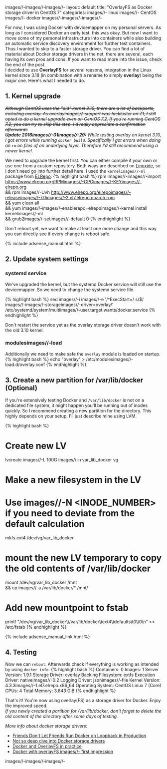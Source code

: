 images//-images//-images//-
layout: default
title: "OverlayFS as Docker storage driver in CentOS 7"
categories:
images//- linux
images//- CentOS
images//- docker
images//-images//-images//-

For now, I was using Docker with devicemapper on my personal servers. As long as I considered Docker an early test, this was okay. But now I want to move some of my personal infrastructure into containers while also building an automatic service discovery environment for further test containers. Thus I wanted to skip to a faster storage driver. You can find a lot of material about Docker storage drivers in the net, there are several, each having its own pros and cons. If you want to read more into the issue, check the end of the post.  
I decided to use **OverlayFS** for several reasons, integration in the Linux kernel since 3.18 (in combination with a rename to simply **overlay**) being the major one. Here's what I needed to do.
<!images//-images//-moreimages//-images//->

## 1. Kernel upgrade
<s><i>Although CentOS uses the "old" kernel 3.10, there are a lot of backports, including overlay. As overlayimages//-support was lackluster on 7.1, I still opted to do a kernel upgrade even on CentOS 7.2. If you're running CentOS 7.2, you can try to skip this step. I'd really appreciate a confirmation afterwards</i></s>  
***Update 2016images//-01images//-29:** While testing overlay on kernel 3.10, I got errors while running `docker build`. Specifically I got errors when doing an `rm` on files of an underlying layer. Therefore I'd still recommend using a newer kernel.*

We need to upgrade the kernel first. You can either compile it your own or use one from a custom repository. Both ways are described on [Linoxide](http://linoxide.com/linuximages//-howimages//-to/upgradeimages//-linuximages//-kernelimages//-stableimages//-3images//-18images//-4images//-centos/), so I don't need go into further detail here. I used the `kernelimages//-ml` package from [ELRepo](https://elrepo.org/tiki/tikiimages//-index.php):
{% highlight bash %}
rpm images//-images//-import https://www.elrepo.org/RPMimages//-GPGimages//-KEYimages//-elrepo.org \
&& rpm images//-Uvh http://www.elrepo.org/elrepoimages//-releaseimages//-7.0images//-2.el7.elrepo.noarch.rpm \
&& yum clean all \
&& yum images//-images//-enablerepo=elrepoimages//-kernel install kernelimages//-ml \
&& grub2images//-setimages//-default 0
{% endhighlight %}

Don't reboot yet, we want to make at least one more change and this way you can directly see if every change is reboot safe.

{% include adsense_manual.html %}

## 2. Update system settings

### systemd service
We've upgraded the kernel, but the systemd Docker service will still use the devicemapper. So we need to change the systemd service file.

{% highlight bash %}
sed images//-i images//-e '/^ExecStart=/ s/$/ images//-images//-storageimages//-driver=overlay/' /etc/systemd/system/multiimages//-user.target.wants/docker.service
{% endhighlight %}

Don't restart the service yet as the overlay storage driver doesn't work with the old 3.10 kernel.

### modulesimages//-load

Additionally we need to make safe the `overlay` module is loaded on startup.
{% highlight bash %}
echo "overlay" > /etc/modulesimages//-load.d/overlay.conf
{% endhighlight %}

## 3. Create a new partition for /var/lib/docker (Optional)
If you're extensively testing Docker and `/var/lib/docker` is not on a dedicated file system, it might happen you'll be running out of inodes quickly. So I recommend creating a new partition for the directory. This highly depends on your setup, I'll just describe mine using LVM.

{% highlight bash %}
# Create new LV
lvcreate images//-L 100G images//-n var_lib_docker vg
# Make a new filesystem in the LV
# Use images//-N <INODE_NUMBER> if you need to deviate from the default calculation
mkfs.ext4 /dev/vg/var_lib_docker
# mount the new LV temporary to copy the old contents of /var/lib/docker
mount /dev/vg/var_lib_docker /mnt \
&& cp images//-a /var/lib/docker/* /mnt/
# Add new mountpoint to fstab
printf "/dev/vg/var_lib_docker\t/var/lib/docker\text4\tdefaults\t0\t0\n" >> /etc/fstab
{% endhighlight %}

{% include adsense_manual_link.html %}

## 4. Testing
Now we can `reboot`. Afterwards check if everything is working as intended by using `docker info`:
{% highlight bash %}
Containers: 0
Images: 1
Server Version: 1.9.1
Storage Driver: overlay
 Backing Filesystem: extfs
Execution Driver: nativeimages//-0.2
Logging Driver: jsonimages//-file
Kernel Version: 4.3.3images//-1.el7.elrepo.x86_64
Operating System: CentOS Linux 7 (Core)
CPUs: 4
Total Memory: 3.843 GiB
{% endhighlight %}

That's it! You're now using overlay(FS) as a storage driver for Docker. Enjoy the improved speed.  
*If you newly created a partition for /var/lib/docker, don't forget to delete the old content of the directory after some days of testing.*


 *More info about docker storage drivers:*


 * [Friends Don't Let Friends Run Docker on Loopback in Production](https://www.projectatomic.io/blog/2015/06/notesimages//-onimages//-fedoraimages//-centosimages//-andimages//-dockerimages//-storageimages//-drivers/)
 * [Not so deep dive into Docker storage drivers](https://jpetazzo.github.io/assets/2015images//-03images//-03images//-notimages//-soimages//-deepimages//-diveimages//-intoimages//-dockerimages//-storageimages//-drivers.html#1)
 * [Docker and OverlayFS in practice](https://docs.docker.com/engine/userguide/storagedriver/overlayfsimages//-driver/#overlayfsimages//-andimages//-dockerimages//-performance)
 * [Docker with overlayFS images//- first impression](http://blog.cloud66.com/dockerimages//-withimages//-overlayfsimages//-firstimages//-impression/)

 images//-images//-images//-
